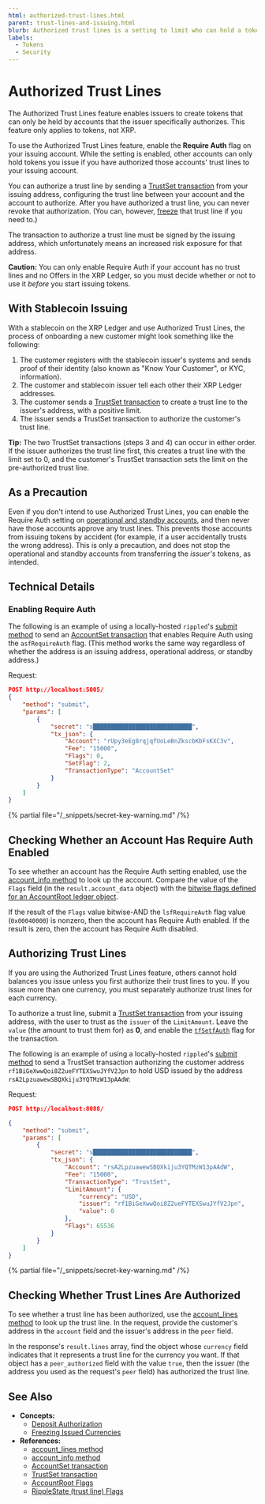 ```yaml
---
html: authorized-trust-lines.html
parent: trust-lines-and-issuing.html
blurb: Authorized trust lines is a setting to limit who can hold a token.
labels:
  - Tokens
  - Security
---
```

# Authorized Trust Lines

The Authorized Trust Lines feature enables issuers to create tokens that can only be held by accounts that the issuer specifically authorizes. This feature only applies to tokens, not XRP.

To use the Authorized Trust Lines feature, enable the **Require Auth** flag on your issuing account. While the setting is enabled, other accounts can only hold tokens you issue if you have authorized those accounts' trust lines to your issuing account.

You can authorize a trust line by sending a [TrustSet transaction](../../../references/protocol/transactions/types/trustset.md) from your issuing address, configuring the trust line between your account and the account to authorize. After you have authorized a trust line, you can never revoke that authorization. (You can, however, [freeze](freezes.md) that trust line if you need to.)

The transaction to authorize a trust line must be signed by the issuing address, which unfortunately means an increased risk exposure for that address.

**Caution:** You can only enable Require Auth if your account has no trust lines and no Offers in the XRP Ledger, so you must decide whether or not to use it _before_ you start issuing tokens.

## With Stablecoin Issuing

With a stablecoin on the XRP Ledger and use Authorized Trust Lines, the process of onboarding a new customer might look something like the following:

1. The customer registers with the stablecoin issuer's systems and sends proof of their identity (also known as "Know Your Customer", or KYC, information).
2. The customer and stablecoin issuer tell each other their XRP Ledger addresses.
3. The customer sends a [TrustSet transaction](../../../references/protocol/transactions/types/trustset.md) to create a trust line to the issuer's address, with a positive limit.
4. The issuer sends a TrustSet transaction to authorize the customer's trust line.

**Tip:** The two TrustSet transactions (steps 3 and 4) can occur in either order. If the issuer authorizes the trust line first, this creates a trust line with the limit set to 0, and the customer's TrustSet transaction sets the limit on the pre-authorized trust line.

## As a Precaution

Even if you don't intend to use Authorized Trust Lines, you can enable the Require Auth setting on [operational and standby accounts](../../accounts/account-types.md), and then never have those accounts approve any trust lines. This prevents those accounts from issuing tokens by accident (for example, if a user accidentally trusts the wrong address). This is only a precaution, and does not stop the operational and standby accounts from transferring the _issuer's_ tokens, as intended.


## Technical Details
<!--{# TODO: split these off into one or more tutorials on using authorized trust lines, preferably with both JavaScript and Python code samples. #}-->

### Enabling Require Auth

The following is an example of using a locally-hosted `rippled`'s [submit method](../../../references/http-websocket-apis/public-api-methods/transaction-methods/submit.md) to send an [AccountSet transaction](../../../references/protocol/transactions/types/accountset.md) that enables Require Auth using the `asfRequireAuth` flag. (This method works the same way regardless of whether the address is an issuing address, operational address, or standby address.)

Request:

```json
POST http://localhost:5005/
{
    "method": "submit",
    "params": [
        {
            "secret": "s████████████████████████████",
            "tx_json": {
                "Account": "rUpy3eEg8rqjqfUoLeBnZkscbKbFsKXC3v",
                "Fee": "15000",
                "Flags": 0,
                "SetFlag": 2,
                "TransactionType": "AccountSet"
            }
        }
    ]
}
```

{% partial file="/_snippets/secret-key-warning.md" /%}


## Checking Whether an Account Has Require Auth Enabled

To see whether an account has the Require Auth setting enabled, use the [account_info method](../../../references/http-websocket-apis/public-api-methods/account-methods/account_info.md) to look up the account. Compare the value of the `Flags` field (in the `result.account_data` object) with the [bitwise flags defined for an AccountRoot ledger object](../../../references/protocol/ledger-data/ledger-entry-types/accountroot.md).

If the result of the `Flags` value bitwise-AND the `lsfRequireAuth` flag value (`0x00040000`) is nonzero, then the account has Require Auth enabled. If the result is zero, then the account has Require Auth disabled.

## Authorizing Trust Lines

If you are using the Authorized Trust Lines feature, others cannot hold balances you issue unless you first authorize their trust lines to you. If you issue more than one currency, you must separately authorize trust lines for each currency.

To authorize a trust line, submit a [TrustSet transaction](../../../references/protocol/transactions/types/trustset.md) from your issuing address, with the user to trust as the `issuer` of the `LimitAmount`. Leave the `value` (the amount to trust them for) as **0**, and enable the [`tfSetfAuth`](../../../references/protocol/transactions/types/trustset.md#trustset-flags) flag for the transaction.

The following is an example of using a locally-hosted `rippled`'s [submit method](../../../references/http-websocket-apis/public-api-methods/transaction-methods/submit.md) to send a TrustSet transaction authorizing the customer address `rf1BiGeXwwQoi8Z2ueFYTEXSwuJYfV2Jpn` to hold USD issued by the address `rsA2LpzuawewSBQXkiju3YQTMzW13pAAdW`:

Request:

```json
POST http://localhost:8088/

{
    "method": "submit",
    "params": [
        {
            "secret": "s████████████████████████████",
            "tx_json": {
                "Account": "rsA2LpzuawewSBQXkiju3YQTMzW13pAAdW",
                "Fee": "15000",
                "TransactionType": "TrustSet",
                "LimitAmount": {
                    "currency": "USD",
                    "issuer": "rf1BiGeXwwQoi8Z2ueFYTEXSwuJYfV2Jpn",
                    "value": 0
                },
                "Flags": 65536
            }
        }
    ]
}
```

{% partial file="/_snippets/secret-key-warning.md" /%}


## Checking Whether Trust Lines Are Authorized

To see whether a trust line has been authorized, use the [account_lines method](../../../references/http-websocket-apis/public-api-methods/account-methods/account_lines.md) to look up the trust line. In the request, provide the customer's address in the `account` field and the issuer's address in the `peer` field.

In the response's `result.lines` array, find the object whose `currency` field indicates that it represents a trust line for the currency you want. If that object has a `peer_authorized` field with the value `true`, then the issuer (the address you used as the request's `peer` field) has authorized the trust line.


## See Also

- **Concepts:**
    - [Deposit Authorization](../../accounts/depositauth.md)
    - [Freezing Issued Currencies](freezes.md)
- **References:**
    - [account_lines method](../../../references/http-websocket-apis/public-api-methods/account-methods/account_lines.md)
    - [account_info method](../../../references/http-websocket-apis/public-api-methods/account-methods/account_info.md)
    - [AccountSet transaction](../../../references/protocol/transactions/types/accountset.md)
    - [TrustSet transaction](../../../references/protocol/transactions/types/trustset.md)
    - [AccountRoot Flags](../../../references/protocol/ledger-data/ledger-entry-types/accountroot.md#accountroot-flags)
    - [RippleState (trust line) Flags](../../../references/protocol/ledger-data/ledger-entry-types/ripplestate.md#ripplestate-flags)
